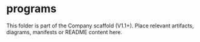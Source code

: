 # programs
This folder is part of the Company scaffold (V1.1+).
Place relevant artifacts, diagrams, manifests or README content here.
